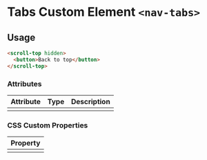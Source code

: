 # Tabs Custom Element `<nav-tabs>`

## Usage

```html
<scroll-top hidden>
  <button>Back to top</button>
</scroll-top>
```

### Attributes

| Attribute | Type     | Description                                          |
|-----------|----------|------------------------------------------------------|
|           |          |                                                      |

### CSS Custom Properties

| Property                    |
|-----------------------------|
|                             |
